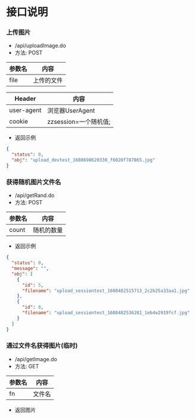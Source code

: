 # 接口说明

### 上传图片
* /api/uploadImage.do
* 方法: POST

|参数名|内容|
|----|----|
|file|上传的文件|

|Header|内容|
|----|----|
|user-agent|浏览器UserAgent|
|cookie|zzsession=一个随机值;|

* 返回示例
```json
{
  "status": 0,
  "obj": "upload_devtest_1608698620330_f6020f787865.jpg"
}
```


### 获得随机图片文件名
* /api/getRand.do
* 方法: POST

|参数名|内容|
|----|----|
|count|随机的数量|

* 返回示例
```json
{
  "status": 0,
  "message": "",
  "obj": [
    {
      "id": 5,
      "filename": "upload_sessiontest_1608482515713_2c2b25a33aa1.jpg"
    },
    {
      "id": 8,
      "filename": "upload_sessiontest_1608482536281_1eb4e2919fcf.jpg"
    }
  ]
}
```


### 通过文件名获得图片(临时)
* /api/getImage.do
* 方法: GET

|参数名|内容|
|----|----|
|fn|文件名|

* 返回图片